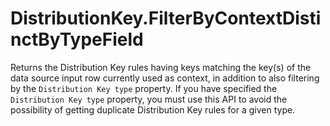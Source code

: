 # DistributionKey.FilterByContextDistinctByTypeField

Returns the Distribution Key rules having keys matching the key(s) of the data source input row currently used as context, in addition to also filtering by the `Distribution Key type` property. If you have specified the `Distribution Key type` property, you must use this API to avoid the possibility of getting duplicate Distribution Key rules for a given type.